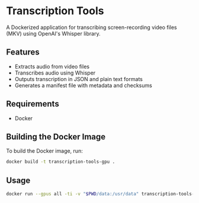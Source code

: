 # Transcription Tools

A Dockerized application for transcribing screen-recording video files (MKV) using OpenAI's Whisper library.

## Features

- Extracts audio from video files
- Transcribes audio using Whisper
- Outputs transcription in JSON and plain text formats
- Generates a manifest file with metadata and checksums

## Requirements

- Docker

## Building the Docker Image

To build the Docker image, run:

```bash
docker build -t transcription-tools-gpu .
```

## Usage

```bash
docker run --gpus all -ti -v "$PWD/data:/usr/data" transcription-tools-gpu --input /usr/data/video.mkv --output-dir /usr/data
```

